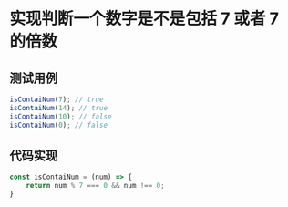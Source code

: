 # 实现判断一个数字是不是包括 7 或者 7 的倍数

## 测试用例
```javascript
isContaiNum(7); // true
isContaiNum(14); // true
isContaiNum(10); // false
isContaiNum(0); // false
```

## 代码实现
```javascript
const isContaiNum = (num) => {
    return num % 7 === 0 && num !== 0;
}
```